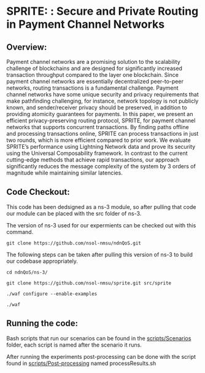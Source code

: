 SPRITE: : Secure and Private Routing in Payment Channel Networks
======

Overview:
----------------
Payment channel networks are a promising solution to the scalability challenge of blockchains and are designed for significantly increased 
transaction throughput compared to the layer one blockchain. Since payment channel networks are essentially decentralized peer-to-peer networks, 
routing transactions is a fundamental challenge. Payment channel networks have some unique security and privacy requirements that make 
pathfinding challenging, for instance, network topology is not publicly known, and sender/receiver privacy should be preserved, in addition 
to providing atomicity guarantees for payments. In this paper, we present an efficient privacy-preserving routing protocol, SPRITE, for 
payment channel networks that supports concurrent transactions. By finding paths offline and processing transactions online, SPRITE can process 
transactions in just two rounds, which is more efficient compared to prior work. We evaluate SPRITE’s performance using Lightning Network 
data and prove its security using the Universal Composability framework. In contrast to the current cutting-edge methods that achieve rapid 
transactions, our approach significantly reduces the message complexity of the system by 3 orders of magnitude while maintaining similar latencies.

Code Checkout:
----------------
This code has been dedsigned as a ns-3 module, so after pulling that code our module can be placed with the src folder of ns-3. 

The version of ns-3 used for our expermients can be checked out with this command. 

`git clone https://github.com/nsol-nmsu/ndnQoS.git`

The following steps can be taken after pulling this version of ns-3 to build our codebase appropriately. 

`cd ndnQoS/ns-3/`

`git clone https://github.com/nsol-nmsu/sprite.git src/sprite`

`./waf configure --enable-examples`

`./waf`


Running the code:
----------------

Bash scripts that run our scenarios can be found in the [scripts/Scenarios](https://github.com/nsol-nmsu/sprite/tree/main/scripts/Scenarios) folder, each script is named after the scenario it runs. 

After running the experiments post-processing can be done with the script found in [scripts/Post-processing](https://github.com/nsol-nmsu/sprite/tree/main/scripts/Post-processing) named processResults.sh
